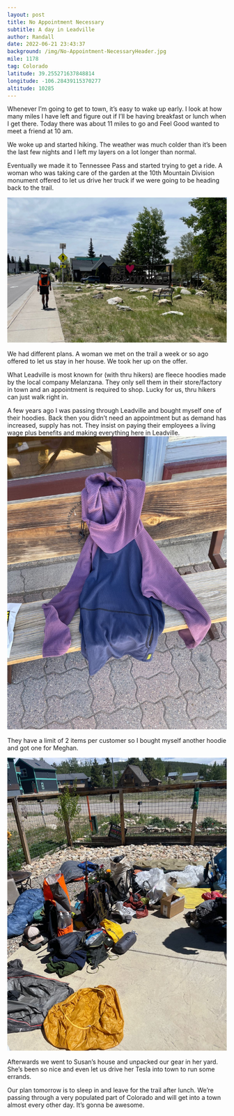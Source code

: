 ```yaml
---
layout: post
title: No Appointment Necessary
subtitle: A day in Leadville
author: Randall
date: 2022-06-21 23:43:37
background: /img/No-Appointment-NecessaryHeader.jpg
mile: 1178
tag: Colorado
latitude: 39.255271637848814
longitude: -106.28439115370277
altitude: 10285
---
```

Whenever I’m going to get to town, it’s easy to wake up early. I look at how many miles I have left and figure out if I’ll be having breakfast or lunch when I get there. Today there was about 11 miles to go and Feel Good wanted to meet a friend at 10 am.

We woke up and started hiking. The weather was much colder than it’s been the last few nights and I left my layers on a lot longer than normal.

Eventually we made it to Tennessee Pass and started trying to get a ride. A woman who was taking care of the garden at the 10th Mountain Division monument offered to let us drive her truck if we were going to be heading back to the trail.

<img src="/img/No Appointment Necessary0.jpg" class="img-fluid">

We had different plans. A woman we met on the trail a week or so ago offered to let us stay in her house. We took her up on the offer.

What Leadville is most known for (with thru hikers) are fleece hoodies made by the local company Melanzana. They only sell them in their store/factory in town and an appointment is required to shop. Lucky for us, thru hikers can just walk right in.

A few years ago I was passing through Leadville and bought myself one of their hoodies. Back then you didn’t need an appointment but as demand has increased, supply has not. They insist on paying their employees a living wage plus benefits and making everything here in Leadville.
<img src="/img/No Appointment Necessary1.jpg" class="img-fluid">

They have a limit of 2 items per customer so I bought myself another hoodie and got one for Meghan. 

<img src="/img/No Appointment Necessary2.jpg" class="img-fluid">

Afterwards we went to Susan’s house and unpacked our gear in her yard. She’s been so nice and even let us drive her Tesla into town to run some errands.

Our plan tomorrow is to sleep in and leave for the trail after lunch. We’re passing through a very populated part of Colorado and will get into a town almost every other day. It’s gonna be awesome.
